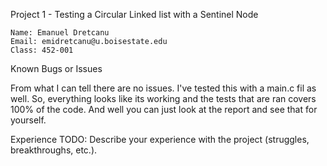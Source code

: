 Project 1 - Testing a Circular Linked list with a Sentinel Node

    Name: Emanuel Dretcanu
    Email: emidretcanu@u.boisestate.edu
    Class: 452-001

Known Bugs or Issues

From what I can tell there are no issues. I've tested this with a main.c fil as well. So, everything looks like its working and the tests that are ran covers 100% of the code. And well you can just look at the report and see that for yourself.

Experience
TODO: Describe your experience with the project (struggles, breakthroughs, etc.).